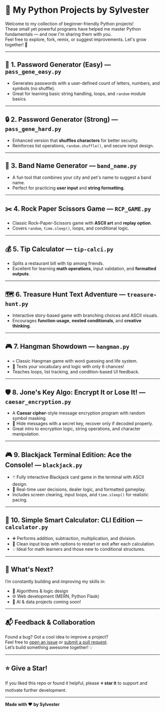 # 🐍 My Python Projects by Sylvester

Welcome to my collection of beginner-friendly Python projects!  
These small yet powerful programs have helped me master Python fundamentals — and now I'm sharing them with you.  
Feel free to explore, fork, remix, or suggest improvements. Let's grow together! 🚀

---

## 🔐 1. Password Generator (Easy) — `pass_gene_easy.py`

- Generates passwords with a user-defined count of letters, numbers, and symbols (no shuffle).
- Great for learning basic string handling, loops, and `random` module basics.

---

## 🔒 2. Password Generator (Strong) — `pass_gene_hard.py`

- Enhanced version that **shuffles characters** for better security.
- Reinforces list operations, `random.shuffle()`, and secure input design.

---

## 🧠 3. Band Name Generator — `band_name.py`

- A fun tool that combines your city and pet's name to suggest a band name.
- Perfect for practicing **user input** and **string formatting**.

---

## ✂️ 4. Rock Paper Scissors Game — `RCP_GAME.py`

- Classic Rock-Paper-Scissors game with **ASCII art** and **replay option**.
- Covers `random`, `time.sleep()`, loops, and conditional logic.

---

## 💰 5. Tip Calculator — `tip-calci.py`

- Splits a restaurant bill with tip among friends.
- Excellent for learning **math operations**, input validation, and **formatted outputs**.

---

## 🗺️ 6. Treasure Hunt Text Adventure — `treasure-hunt.py`

- Interactive story-based game with branching choices and ASCII visuals.
- Encourages **function usage**, **nested conditionals**, and **creative thinking**.

---

## 🎮 7. Hangman Showdown — `hangman.py`

- 💀 Classic Hangman game with word guessing and life system.
- 🧠 Tests your vocabulary and logic with only 6 chances!
- Teaches loops, list tracking, and condition-based UI feedback.

---

## 🛡️ 8. Jone's Key Algo: Encrypt It or Lose It! — `caesar_encryption.py`

- A **Caesar cipher**-style message encryption program with random symbol masking.
- 🔐 Hide messages with a secret key, recover only if decoded properly.
- Great intro to encryption logic, string operations, and character manipulation.

---

## 🎮 9. Blackjack Terminal Edition: Ace the Console! — `blackjack.py`

- 🃏 Fully interactive Blackjack card game in the terminal with ASCII design.
- 🔢 Real-time user decisions, dealer logic, and formatted gameplay.
- Includes screen clearing, input loops, and `time.sleep()` for realistic pacing.

---

## 🧮 10. Simple Smart Calculator: CLI Edition — `calculator.py`

- ➕ Performs addition, subtraction, multiplication, and division.
- 🔁 Clean input loop with options to restart or exit after each calculation.
- 💡 Ideal for math learners and those new to conditional structures.

---

## 📌 What's Next?

I’m constantly building and improving my skills in:
- 🧠 Algorithms & logic design
- 🌐 Web development (MERN, Python Flask)
- 🤖 AI & data projects coming soon!

---

## 📬 Feedback & Collaboration

Found a bug? Got a cool idea to improve a project?  
Feel free to [open an issue](https://github.com/your-username/my_python_projects/issues) or [submit a pull request](https://github.com/your-username/my_python_projects/pulls).  
Let’s build something awesome together! 💡

---

## ⭐ Give a Star!

If you liked this repo or found it helpful, please **⭐ star it** to support and motivate further development.

---

**Made with ❤️ by Sylvester**
